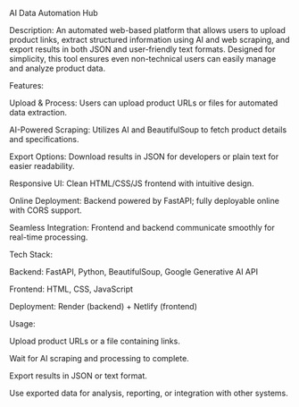 AI Data Automation Hub

Description:
An automated web-based platform that allows users to upload product links, extract structured information using AI and web scraping, and export results in both JSON and user-friendly text formats. Designed for simplicity, this tool ensures even non-technical users can easily manage and analyze product data.

Features:

Upload & Process: Users can upload product URLs or files for automated data extraction.

AI-Powered Scraping: Utilizes AI and BeautifulSoup to fetch product details and specifications.

Export Options: Download results in JSON for developers or plain text for easier readability.

Responsive UI: Clean HTML/CSS/JS frontend with intuitive design.

Online Deployment: Backend powered by FastAPI; fully deployable online with CORS support.

Seamless Integration: Frontend and backend communicate smoothly for real-time processing.

Tech Stack:

Backend: FastAPI, Python, BeautifulSoup, Google Generative AI API

Frontend: HTML, CSS, JavaScript

Deployment: Render (backend) + Netlify (frontend)

Usage:

Upload product URLs or a file containing links.

Wait for AI scraping and processing to complete.

Export results in JSON or text format.

Use exported data for analysis, reporting, or integration with other systems.
